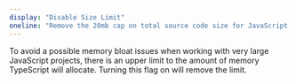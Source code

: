 ```yaml
---
display: "Disable Size Limit"
oneline: "Remove the 20mb cap on total source code size for JavaScript files in the TypeScript language server."
---
```


To avoid a possible memory bloat issues when working with very large JavaScript projects, there is an upper limit to the amount of memory TypeScript will allocate. Turning this flag on will remove the limit.
